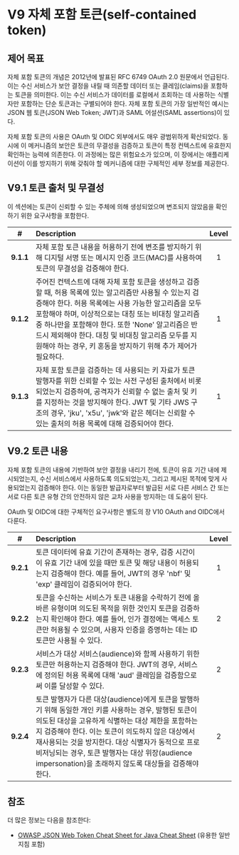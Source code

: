 # V9 자체 포함 토큰(self-contained token)

## 제어 목표

자체 포함 토큰의 개념은 2012년에 발표된 RFC 6749 OAuth 2.0 원문에서 언급된다. 이는 수신 서비스가 보안 결정을 내릴 때 의존할 데이터 또는 클레임(claims)을 포함하는 토큰을 의미한다. 이는 수신 서비스가 데이터를 로컬에서 조회하는 데 사용하는 식별자만 포함하는 단순 토큰과는 구별되어야 한다. 자체 포함 토큰의 가장 일반적인 예시는 JSON 웹 토큰(JSON Web Token; JWT)과 SAML 어설션(SAML assertions)이 있다.

자체 포함 토큰의 사용은 OAuth 및 OIDC 외부에서도 매우 광범위하게 확산되었다. 동시에 이 메커니즘의 보안은 토큰의 무결성을 검증하고 토큰이 특정 컨텍스트에 유효한지 확인하는 능력에 의존한다. 이 과정에는 많은 위험요소가 있으며, 이 장에서는 애플리케이션이 이를 방지하기 위해 갖춰야 할 메커니즘에 대한 구체적인 세부 정보를 제공한다.

## V9.1 토큰 출처 및 무결성

이 섹션에는 토큰이 신뢰할 수 있는 주체에 의해 생성되었으며 변조되지 않았음을 확인하기 위한 요구사항을 포함한다.

| # | Description | Level |
| :---: | :--- | :---: |
| **9.1.1** | 자체 포함 토큰 내용을 허용하기 전에 변조를 방지하기 위해 디지털 서명 또는 메시지 인증 코드(MAC)를 사용하여 토큰의 무결성을 검증해야 한다. | 1 |
| **9.1.2** | 주어진 컨텍스트에 대해 자체 포함 토큰을 생성하고 검증할 때, 허용 목록에 있는 알고리즘만 사용될 수 있는지 검증해야 한다. 허용 목록에는 사용 가능한 알고리즘을 모두 포함해야 하며, 이상적으로는 대칭 또는 비대칭 알고리즘 중 하나만을 포함해야 한다. 또한 'None' 알고리즘은 반드시 제외해야 한다. 대칭 및 비대칭 알고리즘 모두를 지원해야 하는 경우, 키 혼동을 방지하기 위해 추가 제어가 필요하다. | 1 |
| **9.1.3** | 자체 포함 토큰을 검증하는 데 사용되는 키 자료가 토큰 발행자를 위한 신뢰할 수 있는 사전 구성된 출처에서 비롯되었는지 검증하여, 공격자가 신뢰할 수 없는 출처 및 키를 지정하는 것을 방지해야 한다. JWT 및 기타 JWS 구조의 경우, 'jku', 'x5u', 'jwk'와 같은 헤더는 신뢰할 수 있는 출처의 허용 목록에 대해 검증되어야 한다. | 1 |

## V9.2 토큰 내용

자체 포함 토큰의 내용에 기반하여 보안 결정을 내리기 전에, 토큰이 유효 기간 내에 제시되었는지, 수신 서비스에서 사용하도록 의도되었는지, 그리고 제시된 목적에 맞게 사용되었는지 검증해야 한다. 이는 동일한 발급자로부터 발급된 서로 다른 서비스 간 또는 서로 다른 토큰 유형 간의 안전하지 않은 교차 사용을 방지하는 데 도움이 된다.

OAuth 및 OIDC에 대한 구체적인 요구사항은 별도의 장 V10 OAuth and OIDC에서 다룬다.

| # | Description | Level |
| :---: | :--- | :---: |
| **9.2.1** | 토큰 데이터에 유효 기간이 존재하는 경우, 검증 시간이 이 유효 기간 내에 있을 때만 토큰 및 해당 내용이 허용되는지 검증해야 한다. 예를 들어, JWT의 경우 'nbf' 및 'exp' 클레임이 검증되어야 한다. | 1 |
| **9.2.2** | 토큰을 수신하는 서비스가 토큰 내용을 수락하기 전에 올바른 유형이며 의도된 목적을 위한 것인지 토큰을 검증하는지 확인해야 한다. 예를 들어, 인가 결정에는 액세스 토큰만 허용될 수 있으며, 사용자 인증을 증명하는 데는 ID 토큰만 사용될 수 있다. | 2 |
| **9.2.3** | 서비스가 대상 서비스(audience)와 함께 사용하기 위한 토큰만 허용하는지 검증해야 한다. JWT의 경우, 서비스에 정의된 허용 목록에 대해 'aud' 클레임을 검증함으로써 이를 달성할 수 있다. | 2 |
| **9.2.4** | 토큰 발행자가 다른 대상(audience)에게 토큰을 발행하기 위해 동일한 개인 키를 사용하는 경우, 발행된 토큰이 의도된 대상을 고유하게 식별하는 대상 제한을 포함하는지 검증해야 한다. 이는 토큰이 의도하지 않은 대상에서 재사용되는 것을 방지한다. 대상 식별자가 동적으로 프로비저닝되는 경우, 토큰 발행자는 대상 위장(audience impersonation)을 초래하지 않도록 대상들을 검증해야 한다. | 2 |

## 참조

더 많은 정보는 다음을 참조한다:

* [OWASP JSON Web Token Cheat Sheet for Java Cheat Sheet](https://cheatsheetseries.owasp.org/cheatsheets/JSON_Web_Token_for_Java_Cheat_Sheet.html) (유용한 일반 지침 포함)
